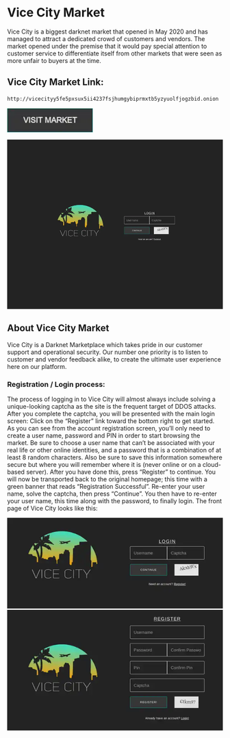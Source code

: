 # Vice City Market
Vice City is a biggest darknet market that opened in May 2020 and has managed to attract a dedicated crowd of customers and vendors. The market opened under the premise that it would pay special attention to customer service to differentiate itself from other markets that were seen as more unfair to buyers at the time.

## Vice City Market Link:

```sh
http://vicecityy5fe5pxsux5ii4237fsjhumgybiprmxtb5yzyuolfjogzbid.onion
```
[<img src="/assets/visit-market.webp" width="200">](http://vicecityy5fe5pxsux5ii4237fsjhumgybiprmxtb5yzyuolfjogzbid.onion/)

<a href="http://vicecityy5fe5pxsux5ii4237fsjhumgybiprmxtb5yzyuolfjogzbid.onion"><img src="/assets/vicecity-preview.webp" alt="image" style="max-width: 100%;"><a>

## About Vice City Market
Vice City is a Darknet Marketplace which takes pride in our customer support and operational security. Our number one priority is to listen to customer and vendor feedback alike, to create the ultimate user experience here on our platform.

### Registration / Login process:

The process of logging in to Vice City will almost always include solving a unique-looking captcha as the site is the frequent target of DDOS attacks. After you complete the captcha, you will be presented with the main login screen: Click on the “Register” link toward the bottom right to get started. As you can see from the account registration screen, you’ll only need to create a user name, password and PIN in order to start browsing the market.
Be sure to choose a user name that can’t be associated with your real life or other online identities, and a password that is a combination of at least 8 random characters. Also be sure to save this information somewhere secure but where you will remember where it is (never online or on a cloud-based server). After you have done this, press “Register” to continue.
You will now be transported back to the original homepage; this time with a green banner that reads “Registration Successful”. Re-enter your user name, solve the captcha, then press “Continue”. You then have to re-enter your user name, this time along with the password, to finally login. The front page of Vice City looks like this:

<a href="http://vicecityy5fe5pxsux5ii4237fsjhumgybiprmxtb5yzyuolfjogzbid.onion"><img src="/assets/vicecity-login.webp" alt="image" style="max-width: 100%;"><a>  <a href="http://vicecityy5fe5pxsux5ii4237fsjhumgybiprmxtb5yzyuolfjogzbid.onion"><img src="/assets/vicecity-register.webp" alt="image" style="max-width: 100%;"><a>
